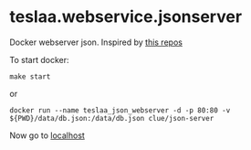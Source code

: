 teslaa.webservice.jsonserver
=======================


Docker webserver json. Inspired by [this repos](https://github.com/clue/docker-json-server) 

To start docker:

```
make start
```
or 
```
docker run --name teslaa_json_webserver -d -p 80:80 -v ${PWD}/data/db.json:/data/db.json clue/json-server
```

Now go to [localhost](http://localhost)



